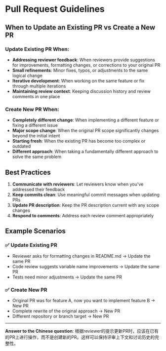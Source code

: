 # Pull Request Guidelines

## When to Update an Existing PR vs Create a New PR

### Update Existing PR When:

- **Addressing reviewer feedback**: When reviewers provide suggestions for improvements, formatting changes, or corrections to your original PR
- **Small refinements**: Minor fixes, typos, or adjustments to the same logical change
- **Iterative development**: When working on the same feature or fix through multiple iterations
- **Maintaining review context**: Keeping discussion history and review comments in one place

### Create New PR When:

- **Completely different change**: When implementing a different feature or fixing a different issue
- **Major scope change**: When the original PR scope significantly changes beyond the initial intent
- **Starting fresh**: When the existing PR has become too complex or outdated
- **Different approach**: When taking a fundamentally different approach to solve the same problem

## Best Practices

1. **Communicate with reviewers**: Let reviewers know when you've addressed their feedback
2. **Keep commits clean**: Use meaningful commit messages when updating PRs
3. **Update PR description**: Keep the PR description current with any scope changes
4. **Respond to comments**: Address each review comment appropriately

## Example Scenarios

### ✅ Update Existing PR
- Reviewer asks for formatting changes in README.md → Update the same PR
- Code review suggests variable name improvements → Update the same PR
- Tests need minor adjustments → Update the same PR

### ✅ Create New PR
- Original PR was for feature A, now you want to implement feature B → New PR
- Complete rewrite of the original approach → New PR
- Different repository or branch target → New PR

---

**Answer to the Chinese question**: 根据reviewer的提示更新PR时，应该在已有的PR上进行操作，而不是创建新的PR。这样可以保持评审上下文和讨论历史的完整性。